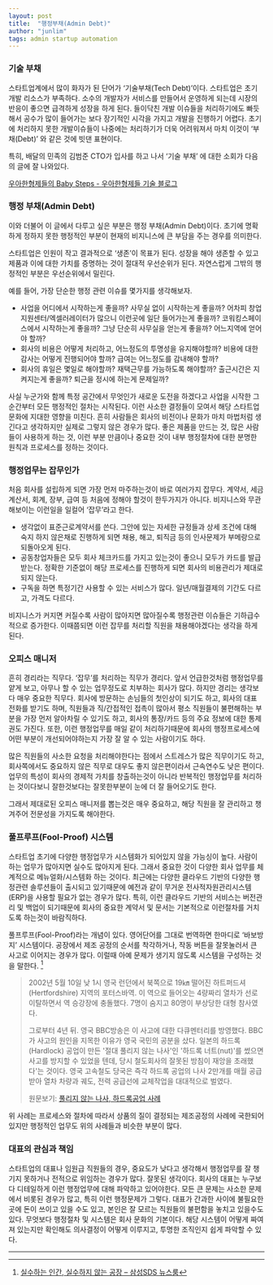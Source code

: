 ```yaml
---
layout: post
title:  "행정부채(Admin Debt)"
author: "junlim"
tags: admin startup automation
---
```


### 기술 부채
스타트업계에서 많이 화자가 된 단어가 ‘기술부채(Tech Debt)’이다. 스타트업은 초기 개발 리소스가 부족하다. 소수의 개발자가 서비스를 만들어서 운영하게 되는데 시장의 반응이 좋으면 급격하게 성장을 하게 된다. 들이닥친 개발 이슈들을 처리하기에도 빠듯해서 공수가 많이 들어가는 보다 장기적인 시각을 가지고 개발을 진행하기 어렵다. 초기에 처리하지 못한 개발이슈들이 나중에는 처리하기가 더욱 어려워져서 마치 이것이 ‘부채(Debt)’ 와 같은 것에 빗댄 표현이다.

특히, 배달의 민족의 김범준 CTO가  입사를 하고 나서 ‘기술 부채’ 에 대한 소회가 다음의 글에 잘 나와있다.

[우아한형제들의 Baby Steps - 우아한형제들 기술 블로그](http://woowabros.github.io/woowabros/2016/06/30/woowabros_cto.html)

### 행정 부채(Admin Debt)
이와 더불어 이 글에서 다루고 싶은 부분은 행정 부채(Admin Debt)이다. 초기에 명확하게 정하지 못한 행정적인 부분이 현재의 비지니스에 큰 부담을 주는 경우를 의미한다.

스타트업은 인원이 작고 결과적으로 ‘생존’이 목표가 된다. 성장을 해야 생존할 수 있고 제품과 이에 대한 가치를 증명하는 것이 절대적 우선순위가 된다. 자연스럽게 그밖의 행정적인 부분은 우선순위에서 밀린다.  

예를 들어, 가장 단순한 행정 관련 이슈를 몇가지를 생각해보자.

- 사업을 어디에서 시작하는게 좋을까? 사무실 없이 시작하는게 좋을까? 어차피 창업지원센터/엑셀러레이터가 많으니 이런곳에 일단 들어가는게 좋을까? 코워킹스페이스에서 시작하는게 좋을까? 그냥 단순히 사무실을 얻는게 좋을까? 어느지역에 얻어야 할까?
- 회사의 비용은 어떻게 처리하고, 어느정도의 투명성을 유지해야할까? 비용에 대한 감사는 어떻게 진행되어야 할까? 급여는 어느정도를 감내해야 할까?
- 회사의 휴일은 몇일로 해야할까? 재택근무를 가능하도록 해야할까? 출근시간은 지켜지는게 좋을까? 퇴근을 정시에 하는게 문제일까?

사실 누군가와 함께 특정 공간에서 무엇인가 새로운 도전을 하겠다고 사업을 시작한 그 순간부터 모든 행정적인 절차는 시작된다. 이런 사소한 결정들이 모여서 해당 스타트업 문화에 지대한 영향을 미친다. 흔히 사람들은 회사의 비전이나 문화가 마치 마법처럼 생긴다고 생각하지만 실제로 그렇지 않은 경우가 많다. 좋은 제품을 만드는 것, 많은 사람들이 사용하게 하는 것, 이런 부분 만큼이나 중요한 것이 내부 행정절차에 대한 분명한 원칙과 프로세스를 정하는 것이다.

### 행정업무는 잡무인가
처음 회사를 설립하게 되면 가장 먼저 마주하는것이 바로 여러가지 잡무다. 계약서, 세금계산서, 회계, 장부, 급여 등 처음에 정해야 할것이 한두가지가 아니다. 비지니스와 무관해보이는 이런일을 일컬어 ‘잡무’라고 한다.

- 생각없이 표준근로계약서를 쓴다. 그안에 있는 자세한 규정들과 상세 조건에 대해 숙지 하지 않은채로 진행하게 되면 채용, 해고, 퇴직금 등의 인사문제가 부메랑으로 되돌아오게 된다.
- 공동창업자들은 모두 회사 체크카드를 가지고 있는것이 좋으니 모두가 카드를 발급받는다. 정확한 기준없이 해당 프로세스를 진행하게 되면 회사의 비용관리가 제대로 되지 않는다.
- 구독을 하면 특정기간 사용할 수 있는 서비스가 많다. 일년/매월결제의 기간도 다르고, 가격도 다르다.

비지니스가 커지면 커질수록 사람이 많아지면 많아질수록 행정관련 이슈들은 기하급수적으로 증가한다. 이때쯤되면 이런 잡무를 처리할 직원을 채용해야겠다는 생각을 하게 된다.

### 오피스 매니저
흔히 경리라는 직무다. ‘잡무’를 처리하는 직무가 경리다. 앞서 언급한것처럼 행정업무를 얕게 보고, 아무나 할 수 있는 업무정도로 치부하는 회사가 많다. 하지만 경리는 생각보다 매우 중요한 직무다. 회사에 방문하는 손님들의 첫인상이 되기도 하고, 회사의 대표 전화를 받기도 하며, 직원들과 직/간접적인 접촉이 많아서 평소 직원들이 불편해하는 부분을 가장 먼저 알아차릴 수 있기도 하고, 회사의 통장/카드 등의 주요 정보에 대한 통제권도 가진다. 또한, 이런 행정업무를 매일 같이 처리하기때문에 회사의 행정프로세스에 어떤 부분이 개선되어야하는지 가장 잘 알 수 있는 사람이기도 하다.

많은 직원들의 사소한 요청을 처리해야한다는 점에서 스트레스가 많은 직무이기도 하고, 회사쪽에서도 중요하지 않은 직무로 대우도 좋지 않은편이라서 근속연수도 낮은 편이다. 업무의 특성이 회사의 경제적 가치를 창출하는것이 아니라 반복적인 행정업무를 처리하는 것이다보니 잘한것보다는 잘못한부분이 눈에 더 잘 들어오기도 한다.

그래서 제대로된 오피스 매니저를 뽑는것은 매우 중요하고, 해당 직원을 잘 관리하고 챙겨주어 전문성을 가지도록 해야한다.

### 풀프루프(Fool-Proof) 시스템
스타트업 초기에 다양한 행정업무가 시스템화가 되어있지 않을 가능싱이 높다.  사람이 하는 업무가 많아지면 실수도 많아지게 된다. 그래서 중요한 것이 다양한 회사 업무를 체계적으로 메뉴얼화/시스템화 하는 것이다. 최근에는 다양한 클라우드 기반의 다양한 행정관련 솔루션들이 출시되고 있기때문에 예전과 같이 무거운 전사적자원관리시스템(ERP)을 사용할 필요가 없는 경우가 많다. 특히, 이런 클라우드 기반의 서비스는 버전관리 및 백업이 되기때문에 회사의 중요한 계약서 및 문서는 기본적으로 이런절차를 거치도록 하는것이 바람직하다.

풀프루프(Fool-Proof)라는 개념이 있다. 영어단어를 그대로 번역하면 한마디로 ‘바보방지’ 시스템이다. 공장에서 제조 공정의 순서를 착각하거나, 작동 버튼을 잘못눌러서 큰 사고로 이어지는 경우가 많다. 이럴때 아예 문제가 생기지 않도록 시스템을 구성하는 것을 말한다. [^1]

> 2002년 5월 10일 낮 1시 영국 런던에서 북쪽으로 19㎞ 떨어진 하트퍼드셔(Hertfordshire) 지역의 포터스바역. 이 역으로 들어오는 4량짜리 열차가 선로 이탈하면서 역 승강장에 충돌했다. 7명이 숨지고 80명이 부상당한 대형 참사였다.
>
> 그로부터 4년 뒤. 영국 BBC방송은 이 사고에 대한 다큐멘터리를 방영했다. BBC가 사고의 원인을 지목한 이유가 영국 국민의 공분을 샀다. 일본의 하드록(Hardlock) 공업이 만든 '절대 풀리지 않는 나사'인 '하드록 너트(nut)'를 썼으면 사고를 방지할 수 있었을 텐데, 당시 철도회사의 잘못된 방침이 재앙을 초래했다'는 것이다. 영국 고속철도 당국은 즉각 하드록 공업의 나사 2만개를 매월 공급받아 열차 차량과 궤도, 전력 공급선에 교체작업을 대대적으로 벌였다.
>
> 원문보기:
> [풀리지 않는 나사, 하드록공업 사례](http://biz.chosun.com/site/data/html_dir/2012/08/10/2012081001533.html)

위 사례는 프로세스와 절차에 따라서 상품의 질이 결정되는 제조공정의 사례에 국한되어 있지만 행정적인 업무도 위의 사례들과 비슷한 부분이 많다.

### 대표의 관심과 책임
스타트업의 대표나 임원급 직원들의 경우, 중요도가 낮다고 생각해서 행정업무를 잘 챙기지 못하거나 전적으로 위임하는 경우가 많다. 잘못된 생각이다. 회사의 대표는 누구보다 디테일하게 이런 행정업무에 대해 파악하고 있어야한다. 모든 큰 문제는 사소한 문제에서 비롯된 경우가 많고,  특히 이런 행정문제가 그렇다. 대표가 간과한 사이에 불필요한 곳에 돈이 쓰이고 있을 수도 있고, 본인은 잘 모르는 직원들의 불편함을 놓치고 있을수도 있다. 무엇보다 행정절차 및 시스템은 회사 문화의 기본이다. 해당 시스템이 어떻게 짜여져 있는지만 확인해도 의사결정이 어떻게 이루지고, 투명한 조직인지 쉽게 파악할 수 있다.

---
[^1]: [실수하는 인간, 실수하지 않는 공장 – 삼성SDS 뉴스룸](http://news.samsungsds.com/?p=3988)
